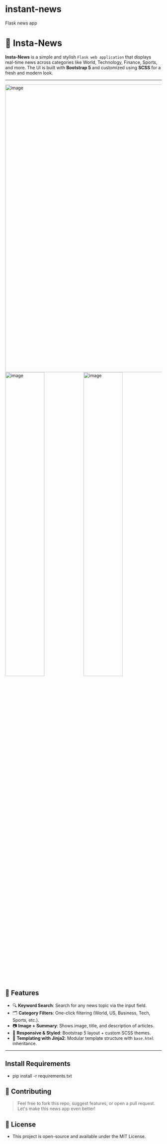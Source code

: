 # instant-news
Flask news app


# 📰 Insta-News

**Insta-News** is a simple and stylish `Flask web application` that displays real-time news across categories like World, Technology, Finance, Sports, and more. The UI is built with **Bootstrap 5** and customized using **SCSS** for a fresh and modern look.

---
<img width="923" alt="image" src="https://github.com/user-attachments/assets/43f4b664-5292-44f0-acd4-73cc3a97a759" />
<img width="50%" alt="image" src="https://github.com/user-attachments/assets/cf302412-f4a4-4773-a481-5ae25d8f9ffd" /><img width="50%" alt="image" src="https://github.com/user-attachments/assets/c7ac5bbc-37f3-43a2-9fe3-374b45faf23d" />


## 🌟 Features

- 🔍 **Keyword Search**: Search for any news topic via the input field.
- 🗂️ **Category Filters**: One-click filtering (World, US, Business, Tech, Sports, etc.).
- 📷 **Image + Summary**: Shows image, title, and description of articles.
- 🎨 **Responsive & Styled**: Bootstrap 5 layout + custom SCSS themes.
- 🧠 **Templating with Jinja2**: Modular template structure with `base.html` inheritance.

---


## Install Requirements
- pip install -r requirements.txt

## 🙌 Contributing
> Feel free to fork this repo, suggest features, or open a pull request. Let's make this news app even better!

## 📄 License
- This project is open-source and available under the MIT License.
